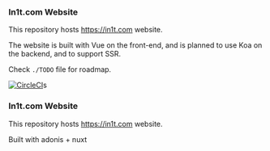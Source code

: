 
### In1t.com Website
This repository hosts https://in1t.com website.

The website is built with Vue on the front-end, and is planned to use Koa on the backend, and to support SSR.

Check `./TODO` file for roadmap.

[![CircleCI](https://circleci.com/gh/iMagdy/in1t.com.svg?style=svg)](https://circleci.com/gh/iMagdy/in1t.com)s  

### In1t.com Website
This repository hosts https://in1t.com website.

Built with adonis + nuxt